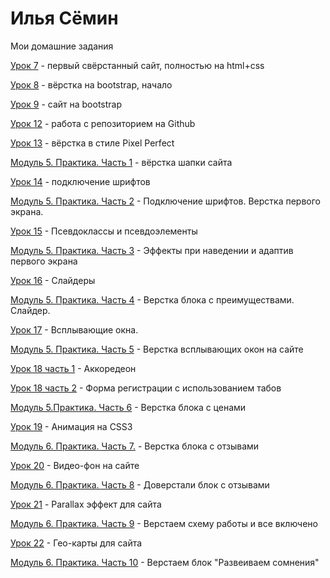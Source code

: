 

# Илья Сёмин
Мои домашние задания 

[Урок 7](https://syomin-ilua.github.io/lesson_7/src/ "первый свёрстанный сайт, полностью на html+css") - первый свёрстанный сайт, полностью на html+css

[Урок 8](https://syomin-ilua.github.io/lesson_8/src/ "вёрстка на bootstrap, начало") - вёрстка на bootstrap, начало

[Урок 9](https://syomin-ilua.github.io/lesson_9/src/ "bootstrap") - сайт на bootstrap

[Урок 12](https://syomin-ilua.github.io/lesson_12/src/ "работа с репозиторием на Github") - работа с репозиторием на Github

[Урок 13](https://syomin-ilua.github.io/lesson_13/src/ "вёрстка в стиле Pixel Perfect") - вёрстка в стиле Pixel Perfect 

[Модуль 5. Практика. Часть 1](https://syomin-ilua.github.io/Module%205%20Part%201/src/ "Вёрстка шапки сайта") - вёрстка шапки сайта

[Урок 14](https://syomin-ilua.github.io/lesson_14/ "Подключение шрифтов") - подключение шрифтов 

[Модуль 5. Практика. Часть 2](https://syomin-ilua.github.io/Module%205.%20Practice.%20Part%202/src/ "Подключение шрифтов. Верстка первого экрана") - Подключение шрифтов. Верстка первого экрана.

[Урок 15](Syomin-ilua.github.io/lesson_15/ "Псевдоклассы и псевдоэлементы.") - Псевдоклассы и псевдоэлементы

[Модуль 5. Практика. Часть 3](https://syomin-ilua.github.io/Module%205.%20Practice.%20Part%203/src/ "Эффекты при наведении и адаптив первого экрана") - Эффекты при наведении и адаптив первого экрана

[Урок 16](Syomin-ilua.github.io/lesson_16/ "Слайдеры") - Слайдеры

[Модуль 5. Практика. Часть 4](https://syomin-ilua.github.io/Module%205.Practice.Part%204/src/ "Верстка блока с преимуществами. Слайдер.") - Верстка блока с преимуществами. Слайдер.

[Урок 17](https://syomin-ilua.github.io/lesson_17/ "Всплывающие окна") - Всплывающие окна.

[Модуль 5. Практика. Часть 5](https://syomin-ilua.github.io/Module%205.Practice.%20Part%205/src/ "Верстка всплывающих окон на сайте") - Верстка всплывающих окон на сайте

[Урок 18 часть 1](https://syomin-ilua.github.io/lesson_18/ "Аккордеон") - Аккоредеон

[Урок 18 часть 2](https://syomin-ilua.github.io/lesson_18%20(1)/ "Форма регистрации с использованием табов") - Форма регистрации с использованием табов

[Модуль 5.Практика. Часть 6](https://syomin-ilua.github.io/Module%205.Practice.Part%206/src/ "Верстка блока с ценами") - Верстка блока с ценами

[Урок 19](https://syomin-ilua.github.io/lesson_19/ "Анимация на CSS3") - Анимация на CSS3

[Модуль 6. Практика. Часть 7.](https://syomin-ilua.github.io/Module%206.%20Practice.%20Part%207/src/ "слайдер с отзывами") - Верстка блока с отзывами

[Урок 20](https://syomin-ilua.github.io/lesson_20/ "Видео-фон на сайте") - Видео-фон на сайте

[Модуль 6. Практика. Часть 8](https://syomin-ilua.github.io/Module%206.%20Practice.%20Part%208/src/ "Доверстали блок с отзывами") - Доверстали блок с отзывами

[Урок 21](https://syomin-ilua.github.io/lesson_21/ "Parallax эффект для сайта") - Parallax эффект для сайта

[Модуль 6. Практика. Часть 9](https://syomin-ilua.github.io/Module%206.%20Practice.%20Part%209/src/ "Верстаем схему работы и все включено") - Верстаем схему работы и все включено

[Урок 22](https://syomin-ilua.github.io/lesson_22/ "Гео-карты для сайта") - Гео-карты для сайта

[Модуль 6. Практика. Часть 10](https://syomin-ilua.github.io/Module%206.%20Practice.%20Part%2010/src/ "Верстаем блок Развеиваем сомнения") - Верстаем блок "Развеиваем сомнения"
